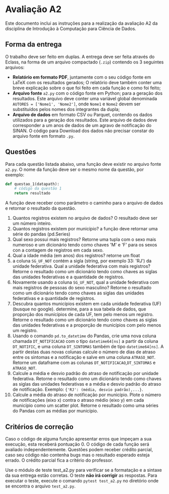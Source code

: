 # Avaliação A2
Este documento inclui as instruções para a realização da avaliação A2 da disciplina de Introdução à Computação para Ciência de Dados.

## Forma da entrega
O trabalho deve ser feito em duplas. A entrega deve ser feita através do Eclass, na forma de um arquivo compactado (`.zip`) contendo os 3 seguintes arquivos:
- **Relatório em formato PDF**, juntamente com o seu código fonte em LaTeX com os resultados gerados; O relatório deve também conter uma breve explicação sobre o que foi feito em cada função e como foi feito;
- **Arquivo fonte** `a2.py` com o código fonte em Python; para a geração dos resultados. Este arquivo deve conter uma variável global denominada `AUTORES = ['Nome1', 'Nome2']`, onde `Nome1` e `Nome2` devem ser substituídos pelos nomes dos integrantes da dupla;
- **Arquivo de dados** em  formato CSV ou Parquet, contendo os dados utilizados para a geração dos resultados. Este arquivo de dados deve corresponder a um anos de dados de um agravo de notificação do SINAN. O código para Download dos dados não precisar constar do arquivo fonte em formato `.py`.

## Questões
Para cada questão listada abaixo, uma função deve existir no arquivo fonte `a2.py`. O nome da função deve ser o mesmo nome da questão, por exemplo: 
```python
def questao_1(datapath):
    # código da questão 1
    return resultado
```

A função deve receber como parâmetro o caminho para o arquivo de dados e retornar o resultado da questão. 

1. Quantos registros existem no arquivo de dados? O resultado deve ser um número inteiro.
2. Quantos registros existem por município? a função deve retornar uma série do pandas (pd.Series)
3. Qual sexo possui mais registros? Retorne uma tupla com o sexo mais numeroso e um dicionário tendo como chaves 'M' e 'F' para os sexos con a contagem de registros em cada sexo.
4. Qual a idade média (em anos) dos registros? retorne um float
5. a coluna `SG_UF_NOT` contém a sigla (string, por exemplo 33: 'RJ') da unidade federativa. Qual a unidade federativa com mais registros? Retorne o resultado como um dicionário tendo como chaves as siglas das unidades federativas e a quantidade de registros.
6. Novamente usando a coluna `SG_UF_NOT`, qual a unidade federativa com mais registros de pessoas do sexo masculino? Retorne o resultado como um dicionário tendo como chaves as siglas das unidades federativas e a quantidade de registros.
7. Descubra quantos municípios existem em cada unidade federativa (UF) (busque no google). determine, para a sua tabela de dados, que proporção dos munícípios de cada UF, tem pelo menos um registro. Retorne o resultado como um dicionário tendo como chaves as siglas das unidades federativas e a proporção de municípios com pelo menos um registro. 
8. Usando o comando `pd.to_datetime` do Pandas, crie uma nova coluna chamada `DT_NOTIFICACAO` com o tipo `datetime64[ns]` a partir da coluna `DT_NOTIFIC`, e uma coluna `DT_SINTOMAS` também de tipo `datetime64[ns]`. A partir destas duas novas colunas calcule o número de dias de atraso entre os sintomas e a notificação e salve em uma coluna `ATRASO_NOT`. Retorne um dataframe com as colunas `DT_NOTIFICACAO`,`DT_SINTOMAS` e `ATRASO_NOT`.
9. Calcule a média e desvio padrão do atraso de notificação por unidade federativa. Retorne o resultado como um dicionário tendo como chaves as siglas das unidades federativas e a média e desvio padrão do atraso de notificação. Exemplo: `{'RJ': (média, desvio padrão),...}`.
10. Calcule a média do atraso de notificação por município. Plote o número de notificações (eixo x) contra o atraso médio (eixo y) em cada município como um scatter plot. Retorne o resultado como uma séries do Pandas com as médias por município.

## Critérios de correção
Caso o código de alguma função apresentar erros que impeçam a sua execução, esta receberá pontuação 0. O código de cada função será avaliado independentemente. Questões podem receber crédito parcial, caso seu código não contenha bugs mas o resultado esperado esteja errado. O crédito parcial fica a critério do professor. 

Use o módulo de teste test_a2.py para verificar se a formatação e a sintaxe da sua entrega estão corretas. O teste **não irá corrigir** as respostas. Para executar o teste, execute o comando `pytest test_a2.py` no diretório onde se encontra o arquivo `test_a2.py`.
